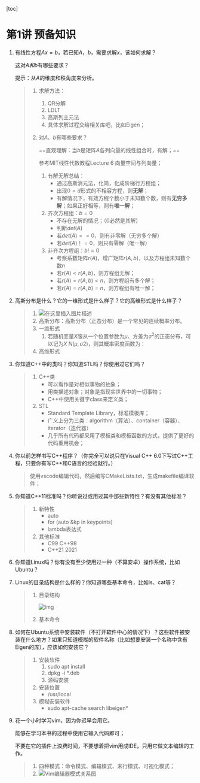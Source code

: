 [toc]

# 第1讲 预备知识

1. 有线性方程$Ax=b$，若已知$A，b$，需要求解$x$，该如何求解？

   这对$A和b$有哪些要求？

   提示：从$A$的维度和秩角度来分析。

   > 1. 求解方法：
   >    1. QR分解
   >    2. LDLT
   >    3. 高斯列主元法
   >    4. 具体求解过程交给相关库吧，比如Eigen；
   >    
   > 2. 对$A、b$有哪些要求？
   >
   >    ==直观理解：当$b$是矩阵$A$各列向量的线性组合时，有解；==
   >
   >    参考MIT线性代数教程Lecture 6 向量空间与列向量；
   >
   >    1. 有解无解总结：
   >       * 通过高斯消元法，化简，化成阶梯行方程组；
   >       * 出现${0=d}$形式的不相容方程，则**无解**；
   >       * 有解情况下，有效方程个数小于未知数个数，则有**无穷多解**；如果正好相等，则有**唯一解**；
   >    2. 齐次方程组：$b=0$
   >       * 不存在无解的情况；（0必然是其解）
   >       * 判断$det(A)$
   >       * 若$det(A)==0$，则有非零解（无穷多个解）
   >       * 若$det(A)！=0$，则只有零解（唯一解）
   >    3. 非齐次方程组：$b!=0$
   >       * 考察系数矩阵$r(A)$，增广矩阵$r(A,b)$，以及方程组未知数个数$n$
   >       * 若$r(A)<r(A,b)$，则方程组无解；
   >       * 若$r(A)=r(A,b)<n$，则方程组有多个解；
   >       * 若$r(A)=r(A,b)=n$，则方程组有唯一解；

2. 高斯分布是什么？它的一维形式是什么样子？它的高维形式是什么样子？

   > 1. ![在这里插入图片描述](https://img-blog.csdnimg.cn/20200301225748575.png?x-oss-process=image/watermark,type_ZmFuZ3poZW5naGVpdGk,shadow_10,text_aHR0cHM6Ly9ibG9nLmNzZG4ubmV0L0hhbmdoYW5nXw==,size_16,color_FFFFFF,t_70)
   > 2. 高斯分布：高斯分布（正态分布）是一个常见的连续概率分布。
   > 3. 一维形式
   >    1. 若随机变量$X$服从一个位置参数为$μ$、方差为$σ^2$的正态分布，可以记为$X ~ N(μ,σ2)$，则其概率密度函数为：
   > 4. 高维形式

3. 你知道C++中的类吗？你知道STL吗？你使用过它们吗？

   > 1. C++类
   >    * 可以看作是对相似事物的抽象；
   >    * 用类描述对象；对象是指现实世界中的一切事物；
   >    * C++中使用关键字class来定义类；
   > 2. STL
   >    * Standard Template Library，标准模板库；
   >    * 广义上分为三类：algorithm（算法）、container（容器）、iterator（迭代器）
   >    * 几乎所有代码都采用了模板类和模板函数的方式，提供了更好的代码重用机会；

4. 你以前怎样书写C++程序？（你完全可以说只在Visual C++ 6.0下写过C++工程，只要你有写C++和C语言的经验就行。）

   > 使用vscode编辑代码，然后编写CMakeLists.txt，生成makefile编译软件；

5. 你知道C++11标准吗？你听说过或用过其中那些新特性？有没有其他标准？

   > 1. 新特性
   >    * auto
   >    * for (auto &kp in keypoints)
   >    * lambda表达式
   > 2. 其他标准
   >    * C99 C++98
   >    * C++21 2021

6. 你知道Linux吗？你有没有至少使用过一种（不算安卓）操作系统，比如Ubuntu？

7. Linux的目录结构是什么样的？你知道哪些基本命令，比如ls、cat等？

   > 1. 目录结构
   >
   >    ![img](https://img-blog.csdn.net/20151001105801791?watermark/2/text/aHR0cDovL2Jsb2cuY3Nkbi5uZXQv/font/5a6L5L2T/fontsize/400/fill/I0JBQkFCMA==/dissolve/70/gravity/Center)
   >
   > 2. 基本命令

8. 如何在Ubuntu系统中安装软件（不打开软件中心的情况下）？这些软件被安装在什么地方？如果只知道模糊的软件名称（比如想要安装一个名称中含有Eigen的库），应该如何安装它？

   > 1. 安装软件
   >    1. sudo apt install
   >    2. dpkg -i *.deb
   >    3. 源码安装
   > 2. 安装位置
   >    * /usr/local
   > 3. 模糊安装软件
   >    * sudo apt-cache search libeigen*

9. 花一个小时学习vim，因为你迟早会用它。

   能够在学习本书的过程中使用它输入代码即可；

   不要在它的插件上浪费时间，不要想着把vim用成IDE，只用它做文本编辑的工作。
   
   > 1. 四种模式：命令模式、编辑模式、末行模式、可视化模式；
   > 2. ![Vim编辑器模式关系图](https://img-blog.csdnimg.cn/20210217160304749.png?x-oss-process=image/watermark,type_ZmFuZ3poZW5naGVpdGk,shadow_10,text_aHR0cHM6Ly9ibG9nLmNzZG4ubmV0L0hzRm9yUHlw,size_16,color_FFFFFF,t_70#pic_center)

